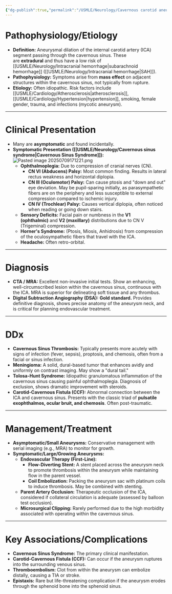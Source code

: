 ```yaml
---
{"dg-publish":true,"permalink":"/USMLE/Neurology/Cavernous carotid aneurysm/"}
---
```


# Pathophysiology/Etiology

- **Definition:** Aneurysmal dilation of the internal carotid artery (ICA) segment passing through the cavernous sinus. These are **extradural** and thus have a low risk of [[USMLE/Neurology/Intracranial hemorrhage\|subarachnoid hemorrhage]] ([[USMLE/Neurology/Intracranial hemorrhage\|SAH]]).
- **Pathophysiology:** Symptoms arise from **mass effect** on adjacent structures within the cavernous sinus, not typically from rupture.
- **Etiology:** Often idiopathic. Risk factors include [[USMLE/Cardiology/Atherosclerosis\|atherosclerosis]], [[USMLE/Cardiology/Hypertension\|hypertension]], smoking, female gender, trauma, and infections (mycotic aneurysm).

---

# Clinical Presentation

- Many are **asymptomatic** and found incidentally.
- **Symptomatic Presentation ([[USMLE/Neurology/Cavernous sinus syndrome\|Cavernous Sinus Syndrome]]):**![Pasted image 20250709171221.png](/img/user/appendix/Pasted%20image%2020250709171221.png)
    - **Ophthalmoplegia:** Due to compression of cranial nerves (CN).
        - **CN VI (Abducens) Palsy:** Most common finding. Results in lateral rectus weakness and horizontal diplopia.
        - **CN III (Oculomotor) Palsy:** Can cause ptosis and "down and out" eye deviation. May be pupil-sparing initially, as parasympathetic fibers are on the periphery and less susceptible to external compression compared to ischemic injury.
        - **CN IV (Trochlear) Palsy:** Causes vertical diplopia, often noticed when reading or going down stairs.
    - **Sensory Deficits:** Facial pain or numbness in the **V1 (ophthalmic)** and **V2 (maxillary)** distributions due to CN V (Trigeminal) compression.
    - **Horner's Syndrome:** (Ptosis, Miosis, Anhidrosis) from compression of the oculosympathetic fibers that travel with the ICA.
    - **Headache:** Often retro-orbital.

---

# Diagnosis

- **CTA / MRA:** Excellent non-invasive initial tests. Show an enhancing, well-circumscribed lesion within the cavernous sinus, continuous with the ICA. MRA is superior for delineating soft tissue and any thrombus.
- **Digital Subtraction Angiography (DSA):** **Gold standard.** Provides definitive diagnosis, shows precise anatomy of the aneurysm neck, and is critical for planning endovascular treatment.

---

# DDx

- **Cavernous Sinus Thrombosis:** Typically presents more acutely with signs of infection (fever, sepsis), proptosis, and chemosis, often from a facial or sinus infection.
- **Meningioma:** A solid, dural-based tumor that enhances avidly and uniformly on contrast imaging. May show a "dural tail."
- **Tolosa-Hunt Syndrome:** Idiopathic granulomatous inflammation of the cavernous sinus causing painful ophthalmoplegia. Diagnosis of exclusion, shows dramatic improvement with steroids.
- **Carotid-Cavernous Fistula (CCF):** Abnormal connection between the ICA and cavernous sinus. Presents with the classic triad of **pulsatile exophthalmos, ocular bruit, and chemosis**. Often post-traumatic.

---

# Management/Treatment

- **Asymptomatic/Small Aneurysms:** Conservative management with serial imaging (e.g., MRA) to monitor for growth.
- **Symptomatic/Large/Growing Aneurysms:**
    - **Endovascular Therapy (First-Line):**
        - **Flow-Diverting Stent:** A stent placed across the aneurysm neck to promote thrombosis within the aneurysm while maintaining flow in the parent vessel.
        - **Coil Embolization:** Packing the aneurysm sac with platinum coils to induce thrombosis. May be combined with stenting.
    - **Parent Artery Occlusion:** Therapeutic occlusion of the ICA, considered if collateral circulation is adequate (assessed by balloon test occlusion).
    - **Microsurgical Clipping:** Rarely performed due to the high morbidity associated with operating within the cavernous sinus.

---

# Key Associations/Complications

- **Cavernous Sinus Syndrome:** The primary clinical manifestation.
- **Carotid-Cavernous Fistula (CCF):** Can occur if the aneurysm ruptures into the surrounding venous sinus.
- **Thromboembolism:** Clot from within the aneurysm can embolize distally, causing a TIA or stroke.
- **Epistaxis:** Rare but life-threatening complication if the aneurysm erodes through the sphenoid bone into the sphenoid sinus.
